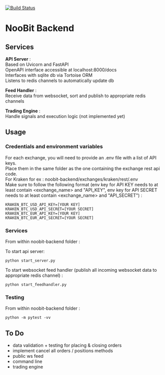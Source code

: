[![Build Status](https://travis-ci.com/maxima-us/noobit-backend.svg?branch=master)](https://travis-ci.com/maxima-us/noobit-backend)

# NooBit Backend

## Services 

**API Server** :   
Based on Uvicorn and FastAPI  
OpenAPI interface accessible at localhost:8000/docs  
Interfaces with sqlite db via Tortoise ORM  
Listens to redis channels to automatically update db  


**Feed Handler** :  
Receive data from websocket, sort and publish to appropriate redis channels


**Trading Engine** :  
Handle signals and execution logic (not implemented yet)


## Usage

### Credentials and environment variables

For each exchange, you will need to provide an .env file with a list of API keys.  
Place them in the same folder as the one containing the exchange rest api code.  
For Kraken for ex : noobit-backend/exchanges/kraken/rest/.env  
Make sure to follow the following format (env key for API KEY needs to at least contain <exchange_name> and "API_KEY",
env key for API SECRET needs to at least contain <exchange_name> and "API_SECRET") :
```
KRAKEN_BTC_USD_API_KEY=[YOUR KEY]
KRAKEN_BTC_USD_API_SECRET=[YOUR SECRET]
KRAKEN_BTC_EUR_API_KEY=[YOUR KEY]
KRAKEN_BTC_EUR_API_SECRET=[YOUR SECRET]
```

### Services

From within noobit-backend folder :

To start api server:
```
python start_server.py
```

To start websocket feed handler (publish all incoming websocket data to appropriate redis channel) :
```
python start_feedhandler.py
```

### Testing

From within noobit-backend folder :
```
python -m pytest -vv
```


## To Do

- data validation + testing for placing & closing orders
- implement cancel all orders / positions methods
- public ws feed
- command line 
- trading engine



